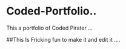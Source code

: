 # Coded-Portfolio..
This a portfolio of Coded Pirater ...

##This Is Fricking fun to make it and edit it ....
